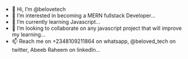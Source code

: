 - 👋 Hi, I’m @belovetech
- 👀 I’m interested in becoming a MERN fullstack Developer...
- 🌱 I’m currently learning Javascript...
- 💞️ I’m looking to collaborate on any javascript project that will improve my learning...
- 📫 Reach me on +2348109211864 on whatsapp, @beloved_tech on twitter, Abeeb Raheem on linkedIn...

<!---
belovetech/belovetech is a ✨ special ✨ repository because its `README.md` (this file) appears on your GitHub profile.
You can click the Preview link to take a look at your changes.
--->

